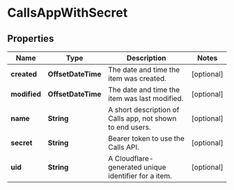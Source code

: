 

# CallsAppWithSecret


## Properties

| Name | Type | Description | Notes |
|------------ | ------------- | ------------- | -------------|
|**created** | **OffsetDateTime** | The date and time the item was created. |  [optional] |
|**modified** | **OffsetDateTime** | The date and time the item was last modified. |  [optional] |
|**name** | **String** | A short description of Calls app, not shown to end users. |  [optional] |
|**secret** | **String** | Bearer token to use the Calls API. |  [optional] |
|**uid** | **String** | A Cloudflare-generated unique identifier for a item. |  [optional] |



